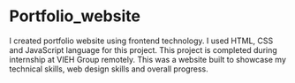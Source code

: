 # Portfolio_website
I created portfolio website using frontend technology. I used HTML, CSS and JavaScript language for this project. This project is completed during internship at
VIEH Group remotely.
This was a website built to showcase my technical skills, web design skills and overall progress.

